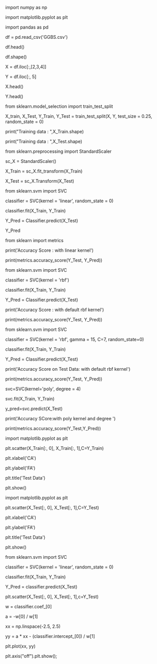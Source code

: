  
import numpy as np

import matplotlib.pyplot as plt

import pandas as pd

df = pd.read_csv('GGBS.csv')

df.head()

df.shape()

X = df.iloc[:,[2,3,4]]

Y = df.iloc[:, 5]

X.head()

Y.head()

from sklearn.model_selection import train_test_split

X_train, X_Test, Y_Train, Y_Test = train_test_split(X, Y, test_size = 0.25, random_state = 0)

print("Training data : ",X_Train.shape)

print("Training data : ",X_Test.shape) 

from sklearn.preprocessing import StandardScaler

sc_X = StandardScaler()

X_Train = sc_X.fit_transform(X_Train)

X_Test = sc_X.Transform(X_Test)

from sklearn.svm import SVC

classifier = SVC(kernel = 'linear', random_state = 0)

classifier.fit(X_Train, Y_Train)

Y_Pred = Classifier.predict(X_Test)

Y_Pred

from sklearn import metrics

print('Accuracy Score : with linear kernel')

print(metrics.accuracy_score(Y_Test, Y_Pred))

from sklearn.svm import SVC

classifier = SVC(kernel = 'rbf')

classifier.fit(X_Train, Y_Train)

Y_Pred = Classifier.predict(X_Test)

print('Accuracy Score : with default rbf kernel')

print(metrics.accuracy_score(Y_Test, Y_Pred))

from sklearn.svm import SVC

classifier = SVC(kernel = 'rbf', gamma = 15, C=7, random_state=0)

classifier.fit(X_Train, Y_Train)

Y_Pred = Classifier.predict(X_Test)

print('Accuracy Score on Test Data: with default rbf kernel')

print(metrics.accuracy_score(Y_Test, Y_Pred))

svc=SVC(kernel='poly', degree = 4)

svc.fit(X_Train, Y_Train)

y_pred=svc.predict(X_Test)

print('Accuracy SCore:with poly kernel and degree ')

print(metrics.accuracy_score(Y_Test,Y_Pred))

import matplotlib.pyplot as plt

plt.scatter(X_Train[:, 0], X_Train[:, 1],C=Y_Train)

plt.xlabel('CA')

plt.ylabel('FA')

plt.title('Test Data')

plt.show()

import matplotlib.pyplot as plt

plt.scatter(X_Test[:, 0], X_Test[:, 1],C=Y_Test)

plt.xlabel('CA')

plt.ylabel('FA')

plt.title('Test Data')

plt.show()

from sklearn.svm import SVC

classifier = SVC(kernel = 'linear', random_state = 0)

classifier.fit(X_Train, Y_Train)

Y_Pred = classifier.predict(X_Test)

plt.scatter(X_Test[:, 0], X_Test[:, 1],c=Y_Test)

w = classifier.coef_[0]

a = -w[0] / w[1]

xx = np.linspace(-2.5, 2.5)

yy = a * xx - (classifier.intercept_[0]) / w[1]

plt.plot(xx, yy)

plt.axis("off").plt.show();
